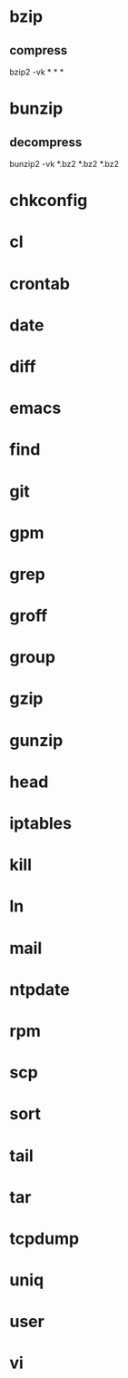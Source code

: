 # bzip

## compress

bzip2 -vk * * *

# bunzip

## decompress

bunzip2 -vk *.bz2 *.bz2 *.bz2

# chkconfig

# cl

# crontab

# date

# diff

# emacs

# find

# git

# gpm

# grep

# groff

# group

# gzip

# gunzip

# head

# iptables

# kill

# ln

# mail

# ntpdate

# rpm

# scp

# sort

# tail

# tar

# tcpdump

# uniq

# user

# vi
